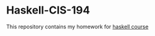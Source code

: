 # Haskell-CIS-194
This repository contains my homework for [haskell course](https://www.seas.upenn.edu/~cis194/spring13/lectures.html)
